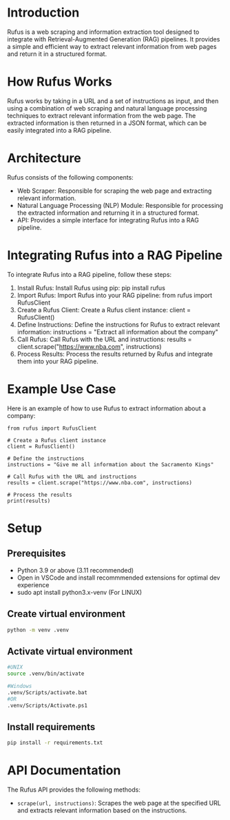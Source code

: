 # Introduction
Rufus is a web scraping and information extraction tool designed to integrate with Retrieval-Augmented Generation (RAG) pipelines. It provides a simple and efficient way to extract relevant information from web pages and return it in a structured format.

# How Rufus Works
Rufus works by taking in a URL and a set of instructions as input, and then using a combination of web scraping and natural language processing techniques to extract relevant information from the web page. The extracted information is then returned in a JSON format, which can be easily integrated into a RAG pipeline.

# Architecture
Rufus consists of the following components:

- Web Scraper: Responsible for scraping the web page and extracting relevant information.
- Natural Language Processing (NLP) Module: Responsible for processing the extracted information and returning it in a structured format.
- API: Provides a simple interface for integrating Rufus into a RAG pipeline.

# Integrating Rufus into a RAG Pipeline
To integrate Rufus into a RAG pipeline, follow these steps:

1. Install Rufus: Install Rufus using pip: pip install rufus
2. Import Rufus: Import Rufus into your RAG pipeline: from rufus import RufusClient
3. Create a Rufus Client: Create a Rufus client instance: client = RufusClient()
4. Define Instructions: Define the instructions for Rufus to extract relevant information: instructions = "Extract all information about the company"
5. Call Rufus: Call Rufus with the URL and instructions: results = client.scrape("https://www.nba.com", instructions)
6. Process Results: Process the results returned by Rufus and integrate them into your RAG pipeline.

# Example Use Case
Here is an example of how to use Rufus to extract information about a company:

```
from rufus import RufusClient

# Create a Rufus client instance
client = RufusClient()

# Define the instructions
instructions = "Give me all information about the Sacramento Kings"

# Call Rufus with the URL and instructions
results = client.scrape("https://www.nba.com", instructions)

# Process the results
print(results)
```

# Setup

## Prerequisites

- Python 3.9 or above (3.11 recommended)
- Open in VSCode and install recommmended extensions for optimal dev experience
- sudo apt install python3.x-venv (For LINUX)

## Create virtual environment

```bash
python -m venv .venv
```

## Activate virtual environment

```bash
#UNIX
source .venv/bin/activate

#Windows
.venv/Scripts/activate.bat
#OR
.venv/Scripts/Activate.ps1
```

## Install requirements

```bash
pip install -r requirements.txt
```

# API Documentation
The Rufus API provides the following methods:

- `scrape(url, instructions)`: Scrapes the web page at the specified URL and extracts relevant information based on the instructions.